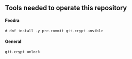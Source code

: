 ## Tools needed to operate this repository

#### Feodra

`# dnf install -y pre-commit git-crypt ansible`

#### General

`git-crypt unlock`

